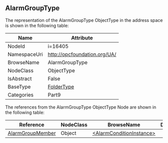 <!-- objecttype -->
## AlarmGroupType
  
<!-- end of text -->
The representation of the AlarmGroupType ObjectType in the address space is shown in the following table:  

|Name|Attribute|
|---|---|
|NodeId|i=16405|
|NamespaceUri|http://opcfoundation.org/UA/|
|BrowseName|AlarmGroupType|
|NodeClass|ObjectType|
|IsAbstract|False|
|BaseType|[FolderType](../../../Part5/ObjectTypes/FolderType/readme.md)|
|Categories|Part9|

The references from the AlarmGroupType ObjectType Node are shown in the following table:  

|Reference|NodeClass|BrowseName|DataType|TypeDefinition|ModellingRule|
|---|---|---|---|---|---|
|[AlarmGroupMember](../../../Part9/ReferenceTypes/AlarmGroupMember/readme.md)|Object|[&lt;AlarmConditionInstance&gt;](#&lt;AlarmConditionInstance&gt;)||[AlarmConditionType](../../Part9/ObjectTypes/AlarmConditionType/readme.md)|[OptionalPlaceholder](../../Objects/OptionalPlaceholder/readme.md)|



